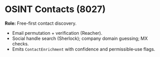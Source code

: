 # OSINT Contacts (8027)
**Role:** Free-first contact discovery.
- Email permutation + verification (Reacher).
- Social handle search (Sherlock); company domain guessing; MX checks.
- Emits `ContactEnrichment` with confidence and permissible‑use flags.
